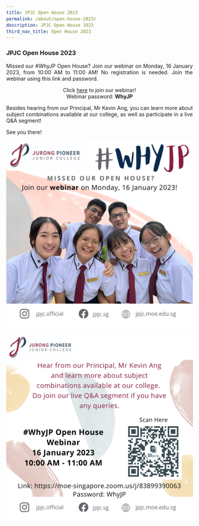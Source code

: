 ```yaml
---
title: JPJC Open House 2023
permalink: /about/open-house-2023/
description: JPJC Open House 2023
third_nav_title: Open House 2023
---
```

<div align=justify>

<h3>JPJC Open House 2023</h3>	
<p>Missed our #WhyJP Open House? Join our webinar on Monday, 16 January 2023, from 10:00 AM to 11:00 AM! No registration is needed. Join the webinar using this link and password.

<center><p>Click <a href="https://moe-singapore.zoom.us/j/83899390063">here</a> to join our webinar!
<br>Webinar password: <strong>WhyJP</strong></p></center>

<p>Besides hearing from our Principal, Mr Kevin Ang, you can learn more about subject combinations available at our college, as well as participate in a live Q&A segment!</p>

<p>See you there!</P>
<center>
	
<img src="/images/About%20JPJC/Open%20House%202023/TD1.png"></center>
	
<center>
<img src="/images/About%20JPJC/Open%20House%202023/CD1.png"></center>